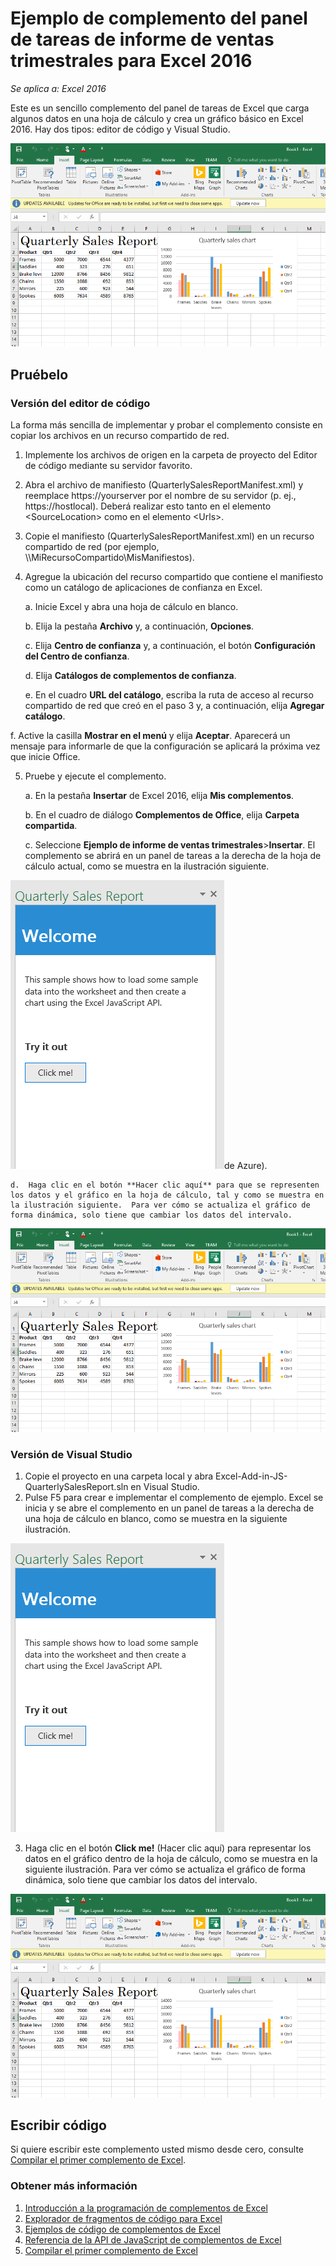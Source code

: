# <a name="quarterly-sales-report-task-pane-add-in-sample-for-excel-2016"></a>Ejemplo de complemento del panel de tareas de informe de ventas trimestrales para Excel 2016

_Se aplica a: Excel 2016_

Este es un sencillo complemento del panel de tareas de Excel que carga algunos datos en una hoja de cálculo y crea un gráfico básico en Excel 2016. Hay dos tipos: editor de código y Visual Studio.

![Ejemplo de informe de ventas trimestrales](../images/QuarterlySalesReport_report.PNG)

## <a name="try-it-out"></a>Pruébelo
### <a name="code-editor-version"></a>Versión del editor de código

La forma más sencilla de implementar y probar el complemento consiste en copiar los archivos en un recurso compartido de red.

1.  Implemente los archivos de origen en la carpeta de proyecto del Editor de código mediante su servidor favorito.
2.  Abra el archivo de manifiesto (QuarterlySalesReportManifest.xml) y reemplace https://yourserver por el nombre de su servidor (p. ej., https://hostlocal). Deberá realizar esto tanto en el elemento \<SourceLocation\> como en el elemento \<Urls\>.
3.  Copie el manifiesto (QuarterlySalesReportManifest.xml) en un recurso compartido de red (por ejemplo, \\\MiRecursoCompartido\MisManifiestos).
4.  Agregue la ubicación del recurso compartido que contiene el manifiesto como un catálogo de aplicaciones de confianza en Excel.

    a.  Inicie Excel y abra una hoja de cálculo en blanco.

    b.  Elija la pestaña **Archivo** y, a continuación, **Opciones**.

    c.  Elija **Centro de confianza** y, a continuación, el botón **Configuración del Centro de confianza**.

    d.  Elija **Catálogos de complementos de confianza**.

    e.  En el cuadro **URL del catálogo**, escriba la ruta de acceso al recurso compartido de red que creó en el paso 3 y, a continuación, elija **Agregar catálogo**.

   f. Active la casilla **Mostrar en el menú** y elija **Aceptar**. Aparecerá un mensaje para informarle de que la configuración se aplicará la próxima vez que inicie Office.

5.  Pruebe y ejecute el complemento.

    a.  En la pestaña **Insertar** de Excel 2016, elija **Mis complementos**.

    b.  En el cuadro de diálogo **Complementos de Office**, elija **Carpeta compartida**.

    c.  Seleccione **Ejemplo de informe de ventas trimestrales**>**Insertar**. El complemento se abrirá en un panel de tareas a la derecha de la hoja de cálculo actual, como se muestra en la ilustración siguiente.

  ![Ejemplo de informe de ventas trimestrales](../images/QuarterlySalesReport_taskpane.PNG)de Azure).

    d.  Haga clic en el botón **Hacer clic aquí** para que se representen los datos y el gráfico en la hoja de cálculo, tal y como se muestra en la ilustración siguiente.  Para ver cómo se actualiza el gráfico de forma dinámica, solo tiene que cambiar los datos del intervalo.

  ![Ejemplo de informe de ventas trimestrales](../images/QuarterlySalesReport_report.PNG)

### <a name="visual-studio-version"></a>Versión de Visual Studio
1.  Copie el proyecto en una carpeta local y abra Excel-Add-in-JS-QuarterlySalesReport.sln en Visual Studio.
2.  Pulse F5 para crear e implementar el complemento de ejemplo. Excel se inicia y se abre el complemento en un panel de tareas a la derecha de una hoja de cálculo en blanco, como se muestra en la siguiente ilustración.

  ![Ejemplo de informe de ventas trimestrales](../images/QuarterlySalesReport_taskpane.PNG)

3. Haga clic en el botón **Click me!** (Hacer clic aquí) para representar los datos en el gráfico dentro de la hoja de cálculo, como se muestra en la siguiente ilustración. Para ver cómo se actualiza el gráfico de forma dinámica, solo tiene que cambiar los datos del intervalo.

  ![Ejemplo de informe de ventas trimestrales](../images/QuarterlySalesReport_report.PNG)

## <a name="code-it"></a>Escribir código

Si quiere escribir este complemento usted mismo desde cero, consulte [Compilar el primer complemento de Excel](https://github.com/OfficeDev/office-js-docs/blob/master/excel/build-your-first-excel-add-in.md).


### <a name="learn-more"></a>Obtener más información


1.  [Introducción a la programación de complementos de Excel](https://github.com/OfficeDev/office-js-docs/blob/master/excel/excel-add-ins-programming-overview.md)
2.  [Explorador de fragmentos de código para Excel](http://officesnippetexplorer.azurewebsites.net/#/snippets/excel)
3.  [Ejemplos de código de complementos de Excel](https://github.com/OfficeDev/office-js-docs/blob/master/excel/excel-add-ins-code-samples.md)
4.  [Referencia de la API de JavaScript de complementos de Excel](https://github.com/OfficeDev/office-js-docs/blob/master/excel/excel-add-ins-javascript-reference.md)
5.  [Compilar el primer complemento de Excel](https://github.com/OfficeDev/office-js-docs/blob/master/excel/build-your-first-excel-add-in.md)